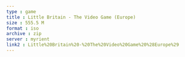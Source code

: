 ```yaml
---
type : game
title : Little Britain - The Video Game (Europe)
size : 555.5 M
format : iso
archive : zip
server : myrient
link2 : Little%20Britain%20-%20The%20Video%20Game%20%28Europe%29
---
```

